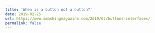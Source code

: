 ```yaml
---
title: 'When is a button not a button?'
date: 2019-02-25
url: https://www.smashingmagazine.com/2019/02/buttons-interfaces/
permalink: false
---
```

